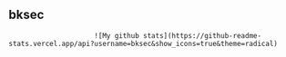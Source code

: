 ## bksec

                         ![My github stats](https://github-readme-stats.vercel.app/api?username=bksec&show_icons=true&theme=radical)
## 


